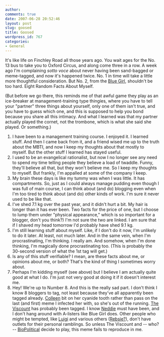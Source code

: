 ```yaml
---
author:
comments: true
date: 2007-06-28 20:52:46
layout: post
slug: goosed
title: Goosed
wordpress_id: 767
categories:
- General
---
```


It's like life on Finchley Road all those years ago. You wait ages for the No. 13 bus to take you to Oxford Circus, and along come three in a row. A week ago I'm complaining _sotto voce_ about never having been sand-bagged or meme-tagged, and now it's happened twice. No. 1 in time will take a little more thoughtful consideration. But No. 2, from the [Blue Girl](http://bluegirlredstate.typepad.com/blue_girl/2007/06/memealiscious.html), shouldn't be too hard. Eight Random Facts About Myself.

(But before we go there, this reminds me of that awful game they play as an ice-breaker at management-training type thingies, where you have to tell your "partner" three things about yourself, only one of them isn't true, and you have to guess which one, and this is supposed to help you bond because you share all this intimacy. And what I learned was that my partner actually played the cornet, not the trombone, which is what she said she played. Or something.)


  1. I have been to a management training course. I enjoyed it. I learned stuff. And then I came back from it, and a friend wised me up to the truth about the MBTI, and now I keep my thoughts about that mostly to myself. But the other stuff I learned has stayed useful.
  2. I used to be an evangelical rationalist, but now I no longer see any need to spend my time telling people they believe a load of twaddle. Funny, they'll believe all that, but they won't believe me. So I keep my thoughts to myself. But frankly, I'm appalled at some of the company I keep.
  3. My brain these days is like my tummy was when I was little. It has compartments. So, just as I could always manage pudding even though I was full of main course, I can think about (and do) blogging even when I'm too tired to think about (and do) other kinds of work. I'm sure it never used to be like that.
  4. I've shed 7.1 kg over the past year, and it didn't hurt a bit. My hair is longer than it has ever been. Two facts for the price of one, but I choose to lump them under "physical appearance," which is so important for a blogger, don't you think?) I'm not sure the two are linked. I am sure that if I shaved my head tomorrow I'd probably have shed 9.1 kg.
  5. I'm still learning stuff about myself. Like, if I don't do it now, I'm unlikely to do it later. At least, not much later.  And in the same vein, when I'm procrastinating, I'm thinking. I really am. And somehow, when I'm done thinking, I'm magically done procrastinating too. (This is probably the 30-second version of what the 1st tag will get.)
  6. Is any of this stuff verifiable? I mean, are these facts about me, or opinions about me, or both? That's the kind of thing I sometimes worry about.
  7. Perhaps I'm kidding myself (see above) but I believe I am actually quite good at what I do. I'm just not very good at doing it if it doesn't interest me.
  8. Hey! We're up to Number 8. And this is the really sad part. I don't think I know 8 bloggers to tag, not least because they've all apparently been tagged already.
[Colleen](http://www.communicatrix.com/) bit on her cyanide tooth rather than pass on the last (and first) meme I infected her with, so she's out of the running. [The Viscount](http://viscountlacarte.blogspot.com/) has probably been tagged. I know [Neddie](http://byneddiejingo.blogspot.com/) must have been, and I don't hang around with A-listers like Blue Girl does. Other people who might be tempted, like [Luigi](http://agro.biodiver.se/author/luigi/) and various others ([Rebsie?](http://daughterofthesoil.blogspot.com/)), don't have outlets for their personal ramblings. So unless The Viscount and -- who? -- [BioPolitical](http://biopolitical.blogspot.com/) decide to play, this meme fails to reproduce in me.

